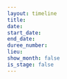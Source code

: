 ```yaml
---
layout: timeline
title:
date:
start_date:
end_date:
duree_number:
lieu:
show_month: false
is_stage: false
---
```

